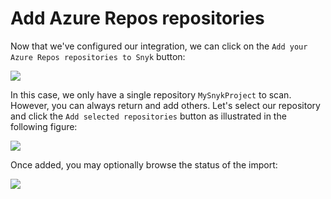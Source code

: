 # Add Azure Repos repositories

Now that we've configured our integration, we can click on the `Add your Azure Repos repositories to Snyk` button:

![](https://partner-workshop-assets.s3.us-east-2.amazonaws.com/snyk_scan_10.png)

In this case, we only have a single repository `MySnykProject` to scan. However, you can always return and add others. Let's select our repository and click the `Add selected repositories` button as illustrated in the following figure:

![](https://partner-workshop-assets.s3.us-east-2.amazonaws.com/snyk_scan_11.png)

Once added, you may optionally browse the status of the import:

![](https://partner-workshop-assets.s3.us-east-2.amazonaws.com/snyk_scan_12.png)

